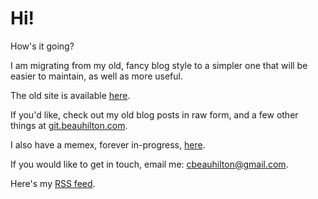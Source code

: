 # Hi!

How's it going?

I am migrating from my old, fancy blog style
to a simpler one that will be
easier to maintain,
as well as more useful.

The old site is available
[here](https://cbeauhilton.github.io).

If you'd like,
check out my old blog posts in raw form,
and a few other things
at [git.beauhilton.com](https://git.beauhilton.com).

I also have a memex, forever in-progress, [here](https://memex.beauhilton.com).

If you would like to get in touch,
email me:
cbeauhilton@gmail.com.

Here's my [RSS feed](/rss.xml).
